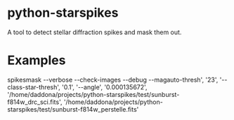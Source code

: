 # python-starspikes
A tool to detect stellar diffraction spikes and mask them out.


# Examples

spikesmask  --verbose --check-images --debug --magauto-thresh', '23',
        '--class-star-thresh', '0.1',
        '--angle', '0.000135672',
        '/home/daddona/projects/python-starspikes/test/sunburst-f814w_drc_sci.fits',
        '/home/daddona/projects/python-starspikes/test/sunburst-f814w_perstelle.fits'
    
